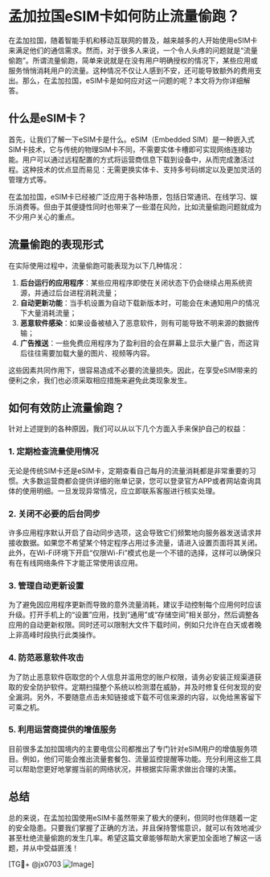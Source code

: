 # 孟加拉国eSIM卡如何防止流量偷跑？

在孟加拉国，随着智能手机和移动互联网的普及，越来越多的人开始使用eSIM卡来满足他们的通信需求。然而，对于很多人来说，一个令人头疼的问题就是“流量偷跑”。所谓流量偷跑，简单来说就是在没有用户明确授权的情况下，某些应用或服务悄悄消耗用户的流量。这种情况不仅让人感到不安，还可能导致额外的费用支出。那么，在孟加拉国，eSIM卡是如何应对这一问题的呢？本文将为你详细解答。

## 什么是eSIM卡？

首先，让我们了解一下eSIM卡是什么。eSIM（Embedded SIM）是一种嵌入式SIM卡技术，它与传统的物理SIM卡不同，不需要实体卡槽即可实现网络连接功能。用户可以通过远程配置的方式将运营商信息下载到设备中，从而完成激活过程。这种技术的优点显而易见：无需更换实体卡、支持多号码绑定以及更加灵活的管理方式等。

在孟加拉国，eSIM卡已经被广泛应用于各种场景，包括日常通讯、在线学习、娱乐消费等。但由于其便捷性同时也带来了一些潜在风险，比如流量偷跑问题就成为不少用户关心的重点。

## 流量偷跑的表现形式

在实际使用过程中，流量偷跑可能表现为以下几种情况：
1. **后台运行的应用程序**：某些应用程序即使在关闭状态下仍会继续占用系统资源，并通过后台进程消耗流量；
2. **自动更新功能**：当手机设置为自动下载新版本时，可能会在未通知用户的情况下大量消耗流量；
3. **恶意软件感染**：如果设备被植入了恶意软件，则有可能导致不明来源的数据传输；
4. **广告推送**：一些免费应用程序为了盈利目的会在屏幕上显示大量广告，而这背后往往需要加载大量的图片、视频等内容。

这些因素共同作用下，很容易造成不必要的流量损失。因此，在享受eSIM带来的便利之余，我们也必须采取相应措施来避免此类现象发生。

## 如何有效防止流量偷跑？

针对上述提到的各种原因，我们可以从以下几个方面入手来保护自己的权益：

### 1. 定期检查流量使用情况
无论是传统SIM卡还是eSIM卡，定期查看自己每月的流量消耗都是非常重要的习惯。大多数运营商都会提供详细的账单记录，您可以登录官方APP或者网站查询具体的使用明细。一旦发现异常情况，应立即联系客服进行核实处理。

### 2. 关闭不必要的后台同步
许多应用程序默认开启了自动同步选项，这会导致它们频繁地向服务器发送请求并接收数据。如果您不希望某个特定程序占用过多流量，请进入设置页面将其关闭。此外，在Wi-Fi环境下开启“仅限Wi-Fi”模式也是一个不错的选择，这样可以确保只有在有线网络条件下才能正常使用该应用。

### 3. 管理自动更新设置
为了避免因应用程序更新而导致的意外流量消耗，建议手动控制每个应用何时应该升级。打开手机上的“设置”应用，找到“通用”或“存储空间”相关部分，然后调整各应用的自动更新权限。同时还可以限制大文件下载时间，例如只允许在白天或者晚上非高峰时段执行此类操作。

### 4. 防范恶意软件攻击
为了防止恶意软件窃取您的个人信息并滥用您的账户权限，请务必安装正规渠道获取的安全防护软件。定期扫描整个系统以检测潜在威胁，并及时修复任何发现的安全漏洞。另外，不要随意点击未知链接或下载不可信来源的内容，以免给黑客留下可乘之机。

### 5. 利用运营商提供的增值服务
目前很多孟加拉国境内的主要电信公司都推出了专门针对eSIM用户的增值服务项目。例如，他们可能会推出流量套餐包、流量监控提醒等功能。充分利用这些工具可以帮助您更好地掌握当前的网络状况，并根据实际需求做出合理的决策。

## 总结

总的来说，在孟加拉国使用eSIM卡虽然带来了极大的便利，但同时也伴随着一定的安全隐患。只要我们掌握了正确的方法，并且保持警惕意识，就可以有效地减少甚至杜绝流量偷跑的发生几率。希望这篇文章能够帮助大家更加全面地了解这一话题，并从中受益匪浅！

[TG💪+ @jx0703 ![Image](https://github.com/user-attachments/assets/dbca1d08-cadb-493c-b0ec-ad6f7a83f270)]